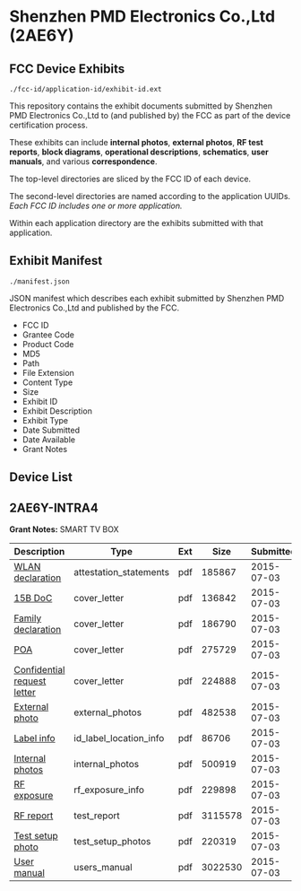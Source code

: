 # Shenzhen PMD Electronics Co.,Ltd (2AE6Y)
## FCC Device Exhibits

```
./fcc-id/application-id/exhibit-id.ext
```

This repository contains the exhibit documents submitted by Shenzhen PMD Electronics Co.,Ltd to (and published by) the FCC as part of the device certification process.

These exhibits can include **internal photos**, **external photos**, **RF test reports**, **block diagrams**, **operational descriptions**, **schematics**, **user manuals**, and various **correspondence**.

The top-level directories are sliced by the FCC ID of each device.

The second-level directories are named according to the application UUIDs. *Each FCC ID includes one or more application.*

Within each application directory are the exhibits submitted with that application. 

## Exhibit Manifest

```
./manifest.json
```

JSON manifest which describes each exhibit submitted by Shenzhen PMD Electronics Co.,Ltd and published by the FCC.

- FCC ID
- Grantee Code
- Product Code
- MD5
- Path
- File Extension
- Content Type
- Size
- Exhibit ID
- Exhibit Description
- Exhibit Type
- Date Submitted
- Date Available
- Grant Notes

## Device List
## 2AE6Y-INTRA4
**Grant Notes:** SMART TV BOX

| Description | Type | Ext | Size | Submitted | Available |
| ----------- | ---- | --- | ---- | --------- | --------- |
| [WLAN declaration](2AE6Y-INTRA4/5dc574f1ddd621f4b24dc600535cafdc/2665607.pdf) | attestation_statements | pdf | 185867 | 2015-07-03 | 2015-07-03 |
| [15B DoC](2AE6Y-INTRA4/5dc574f1ddd621f4b24dc600535cafdc/2665603.pdf) | cover_letter | pdf | 136842 | 2015-07-03 | 2015-07-03 |
| [Family declaration](2AE6Y-INTRA4/5dc574f1ddd621f4b24dc600535cafdc/2665604.pdf) | cover_letter | pdf | 186790 | 2015-07-03 | 2015-07-03 |
| [POA](2AE6Y-INTRA4/5dc574f1ddd621f4b24dc600535cafdc/2665605.pdf) | cover_letter | pdf | 275729 | 2015-07-03 | 2015-07-03 |
| [Confidential request letter](2AE6Y-INTRA4/5dc574f1ddd621f4b24dc600535cafdc/2665606.pdf) | cover_letter | pdf | 224888 | 2015-07-03 | 2015-07-03 |
| [External photo](2AE6Y-INTRA4/5dc574f1ddd621f4b24dc600535cafdc/2665614.pdf) | external_photos | pdf | 482538 | 2015-07-03 | 2015-07-03 |
| [Label info](2AE6Y-INTRA4/5dc574f1ddd621f4b24dc600535cafdc/2665616.pdf) | id_label_location_info | pdf | 86706 | 2015-07-03 | 2015-07-03 |
| [Internal photos](2AE6Y-INTRA4/5dc574f1ddd621f4b24dc600535cafdc/2665615.pdf) | internal_photos | pdf | 500919 | 2015-07-03 | 2015-07-03 |
| [RF exposure](2AE6Y-INTRA4/5dc574f1ddd621f4b24dc600535cafdc/2665613.pdf) | rf_exposure_info | pdf | 229898 | 2015-07-03 | 2015-07-03 |
| [RF report](2AE6Y-INTRA4/5dc574f1ddd621f4b24dc600535cafdc/2665612.pdf) | test_report | pdf | 3115578 | 2015-07-03 | 2015-07-03 |
| [Test setup photo](2AE6Y-INTRA4/5dc574f1ddd621f4b24dc600535cafdc/2665611.pdf) | test_setup_photos | pdf | 220319 | 2015-07-03 | 2015-07-03 |
| [User manual](2AE6Y-INTRA4/5dc574f1ddd621f4b24dc600535cafdc/2665617.pdf) | users_manual | pdf | 3022530 | 2015-07-03 | 2015-07-03 |
